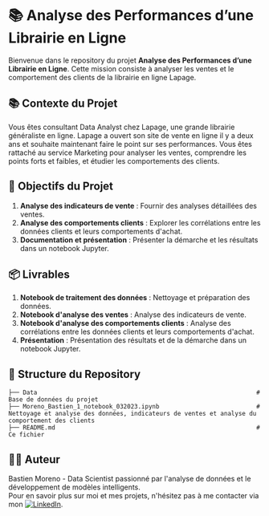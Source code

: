 # 📚 Analyse des Performances d’une Librairie en Ligne

Bienvenue dans le repository du projet **Analyse des Performances d’une Librairie en Ligne**. Cette mission consiste à analyser les ventes et le comportement des clients de la librairie en ligne Lapage.

## 📚 Contexte du Projet

Vous êtes consultant Data Analyst chez Lapage, une grande librairie généraliste en ligne. Lapage a ouvert son site de vente en ligne il y a deux ans et souhaite maintenant faire le point sur ses performances. Vous êtes rattaché au service Marketing pour analyser les ventes, comprendre les points forts et faibles, et étudier les comportements des clients.

## 🎯 Objectifs du Projet

1. **Analyse des indicateurs de vente** : Fournir des analyses détaillées des ventes.
2. **Analyse des comportements clients** : Explorer les corrélations entre les données clients et leurs comportements d'achat.
3. **Documentation et présentation** : Présenter la démarche et les résultats dans un notebook Jupyter.

## 📦 Livrables

1. **Notebook de traitement des données** : Nettoyage et préparation des données.
2. **Notebook d'analyse des ventes** : Analyse des indicateurs de vente.
3. **Notebook d'analyse des comportements clients** : Analyse des corrélations entre les données clients et leurs comportements d'achat.
4. **Présentation** : Présentation des résultats et de la démarche dans un notebook Jupyter.

## 📂 Structure du Repository
```
├── Data                                                             # Base de données du projet
├── Moreno_Bastien_1_notebook_032023.ipynb                           # Nettoyage et analyse des données, indicateurs de ventes et analyse du comportement des clients
├── README.md                                                        # Ce fichier
```

## 👨‍💻 Auteur
Bastien Moreno - Data Scientist passionné par l'analyse de données et le développement de modèles intelligents.\
Pour en savoir plus sur moi et mes projets, n'hésitez pas à me contacter via mon [![LinkedIn](https://img.shields.io/badge/LinkedIn-%230077B5.svg?logo=linkedin&logoColor=white)](https://www.linkedin.com/in/bastien-moreno441237/).